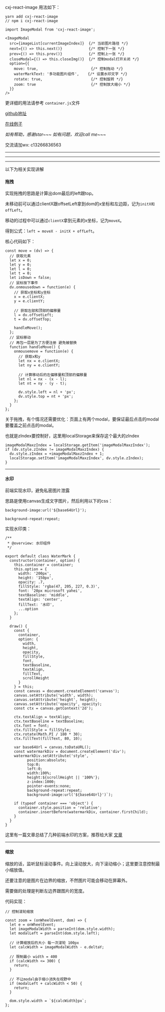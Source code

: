 cxj-react-image 用法如下：

```
yarn add cxj-react-image
// npm i cxj-react-image
```

```
import ImageModal from 'cxj-react-image';

<ImageModal 
  src={imageList[currentImageIndex]}  {/* 当前图片路径 */}
  next={() => this.next()}            {/* 控制下一张 */}
  prev={() => this.prev()}            {/* 控制上一张 */}
  closeModal={() => this.closeImg()}  {/* 控制modal打开关闭 */}
  option={{
    move: true,                        {/* 控制拖动 */}
    waterMarkText: '多功能图片组件',    {/* 设置水印文字 */}
    rotate: true,                      {/* 控制旋转 */}
    zoom: true                         {/* 控制放大缩小 */}
  }}
/>
```

更详细的用法请参考 ``container.js``文件

[github地址](https://github.com/wtfjun/cxjReactImage)

[在线例子](https://wtfjun.github.io/reactImageDemo/build/)

<i>如有帮助，感谢star~~~ 如有问题，欢迎call me~~~</i>

交流请加wx: c13266836563

<hr />
<hr />
<hr />

以下为相关实现讲解

#### 拖拽

实现拖拽的思路是计算出dom最后的left跟top。

未移动前可以通过clientX跟offsetLeft拿到dom的x坐标和左边距，记为``initX和offLeft``。

移动的过程中可以通过``clientX``拿到元素的x坐标，记为``moveX``。

得到公式：``left = moveX - initX + offLeft``。

核心代码如下：
```
const move = (dv) => {
  // 获取元素
  let x = 0;
  let y = 0;
  let l = 0;
  let t = 0;
  let isDown = false;
  // 鼠标按下事件
  dv.onmousedown = function(e) {
    // 获取x坐标和y坐标
    x = e.clientX;
    y = e.clientY;

    // 获取左部和顶部的偏移量
    l = dv.offsetLeft;
    t = dv.offsetTop;
  
    handleMove();
  };
  // 鼠标移动
  // 再包一层是为了方便注册 避免被替换
  function handleMove() {
    onmousemove = function(e) { 
      // 获取x和y
      let nx = e.clientX;
      let ny = e.clientY;

      // 计算移动后的左偏移量和顶部的偏移量
      let nl = nx - (x - l);
      let nt = ny - (y - t);

      dv.style.left = nl + 'px';
      dv.style.top = nt + 'px';
    };
  }
};
```

关于拖拽，有个情况还需要优化：页面上有两个modal，要保证最后点击的modal要覆盖之前点击的modal。

也就是zIndex要控制好，这里用localStorage来保存这个最大的zIndex

```
imageModalMaxzIndex = localStorage.getItem('imageModalMaxzIndex');
if (dv.style.zIndex != imageModalMaxzIndex) {
  dv.style.zIndex = +imageModalMaxzIndex + 1;
  localStorage.setItem('imageModalMaxzIndex', dv.style.zIndex);
}
```
<hr />

#### 水印

前端实现水印，避免私密图片泄露

思路是使用canvas生成文字图片，然后利用以下的css：

``background-image:url('${base64Url}');``

``background-repeat:repeat;``

实现水印类：
```
/**
 * @overview: 水印组件
 */

export default class WaterMark {
  constructor(container, option) {
    this.container = container;
    this.option = {
      width: '200px',
      height: '150px',
      opacity: .7,
      fillStyle: 'rgba(47, 205, 227, 0.3)',
      font: '20px microsoft yahei',
      textBaseline: 'middle',
      textAlign: 'center',
      fillText: '水印',
      ...option
    };
  }
    
  draw() {
    const { 
      container, 
      option: {
        width,
        height,
        opacity,
        fillStyle,
        font,
        textBaseline,
        textAlign,
        fillText,
        scrollHeight
      } 
    } = this;
    const canvas = document.createElement('canvas');
    canvas.setAttribute('width', width);
    canvas.setAttribute('height', height);
    canvas.setAttribute('opacity', opacity);
    const ctx = canvas.getContext('2d');
  
    ctx.textAlign = textAlign;
    ctx.textBaseline = textBaseline;
    ctx.font = font;
    ctx.fillStyle = fillStyle;
    ctx.rotate(Math.PI / 180 * 30);
    ctx.fillText(fillText, 80, 10);
        
    var base64Url = canvas.toDataURL();
    const watermarkDiv = document.createElement('div');
    watermarkDiv.setAttribute('style', `
          position:absolute;
          top:0;
          left:0;
          width:100%;
          height:${scrollHeight || '100%'};
          z-index:1000;
          pointer-events:none;
          background-repeat:repeat;
          background-image:url('${base64Url}')`);
  
    if (typeof container === 'object') {
      container.style.position = 'relative';
      container.insertBefore(watermarkDiv, container.firstChild);
    }
  }
}
```

这里有一篇文章总结了几种前端水印的方案，推荐给大家 [文章](https://juejin.im/post/5b61a273e51d45349e11aba8)

<hr />

#### 缩放

缩放的话，监听鼠标滚动事件。向上滚动放大，向下滚动缩小；这里要注意控制最小缩放值。

还要注意的是图片在边界的缩放，不然图片可能会移动在屏幕外。

需要做的处理是判断左边界跟图片的宽度。

代码实现：
```
// 控制滚轮缩放

const zoom = (onWheelEvent, dom) => {
  let e = onWheelEvent;
  let imageModalWidth = parseInt(dom.style.width);
  let modalLeft = parseInt(dom.style.left);
      
  // 计算缩放后的大小 每一次滚轮 100px
  let calcWidth = imageModalWidth - e.deltaY;                 
      
  // 限制最小 width = 400
  if (calcWidth <= 300) {
    return;
  }
    
  // 不让modal由于缩小消失在视野中
  if (modalLeft + calcWidth < 50) {
    return;
  }
      
  dom.style.width = `${calcWidth}px`;
};
```



